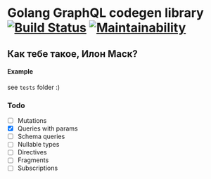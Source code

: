 # Golang GraphQL codegen library [![Build Status](https://travis-ci.org/DmitryDorofeev/graphcool.svg?branch=master)](https://travis-ci.org/DmitryDorofeev/graphcool) [![Maintainability](https://api.codeclimate.com/v1/badges/c890cd27321257d0c116/maintainability)](https://codeclimate.com/github/DmitryDorofeev/graphcool/maintainability)

## Как тебе такое, Илон Маск?

#### Example

see `tests` folder :)

### Todo
- [ ] Mutations
- [x] Queries with params
- [ ] Schema queries
- [ ] Nullable types
- [ ] Directives
- [ ] Fragments
- [ ] Subscriptions
